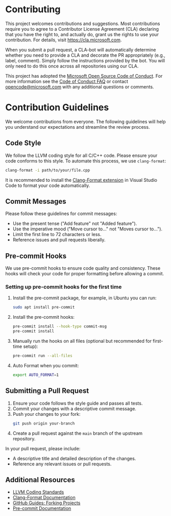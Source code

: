 # Contributing

This project welcomes contributions and suggestions. Most contributions require you to
agree to a Contributor License Agreement (CLA) declaring that you have the right to,
and actually do, grant us the rights to use your contribution. For details, visit
https://cla.microsoft.com.

When you submit a pull request, a CLA-bot will automatically determine whether you need
to provide a CLA and decorate the PR appropriately (e.g., label, comment). Simply follow the
instructions provided by the bot. You will only need to do this once across all repositories using our CLA.

This project has adopted the [Microsoft Open Source Code of Conduct](https://opensource.microsoft.com/codeofconduct/).
For more information see the [Code of Conduct FAQ](https://opensource.microsoft.com/codeofconduct/faq/)
or contact [opencode@microsoft.com](mailto:opencode@microsoft.com) with any additional questions or comments.

# Contribution Guidelines

We welcome contributions from everyone. The following guidelines will help you understand our expectations and streamline the review process.

## Code Style

We follow the LLVM coding style for all C/C++ code. Please ensure your code conforms to this style. To automate this process, we use `clang-format`:

```sh
clang-format -i path/to/your/file.cpp
```

It is recommended to install the [Clang-Format extension](https://marketplace.visualstudio.com/items?itemName=xaver.clang-format) in Visual Studio Code to format your code automatically.

## Commit Messages

Please follow these guidelines for commit messages:

- Use the present tense ("Add feature" not "Added feature").
- Use the imperative mood ("Move cursor to..." not "Moves cursor to...").
- Limit the first line to 72 characters or less.
- Reference issues and pull requests liberally.

## Pre-commit Hooks

We use pre-commit hooks to ensure code quality and consistency. These hooks will check your code for proper formatting before allowing a commit.

### Setting up pre-commit hooks for the first time

1. Install the pre-commit package, for example, in Ubuntu you can run:
    ```sh
    sudo apt install pre-commit
    ```

2. Install the pre-commit hooks:
    ```sh
    pre-commit install --hook-type commit-msg
    pre-commit install
    ```

3. Manually run the hooks on all files (optional but recommended for first-time setup):
    ```sh
    pre-commit run --all-files
    ```

4. Auto Format when you commit:
    ```sh
    export AUTO_FORMAT=1
    ```

## Submitting a Pull Request

1. Ensure your code follows the style guide and passes all tests.
2. Commit your changes with a descriptive commit message.
3. Push your changes to your fork:
    ```sh
    git push origin your-branch
    ```
4. Create a pull request against the `main` branch of the upstream repository.

In your pull request, please include:
- A descriptive title and detailed description of the changes.
- Reference any relevant issues or pull requests.

## Additional Resources

- [LLVM Coding Standards](https://llvm.org/docs/CodingStandards.html)
- [Clang-Format Documentation](https://clang.llvm.org/docs/ClangFormat.html)
- [GitHub Guides: Forking Projects](https://guides.github.com/activities/forking/)
- [Pre-commit Documentation](https://pre-commit.com/)